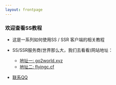 ```yaml
---
layout: frontpage
---
```


### 欢迎查看SS教程

* 这是一系列如何使用SS / SSR 客户端的相关教程 

* SS/SSR服务商(世界那么大，我们去看看)网站地址：
    * <a href="https://go2world.xyz" target="class">地址一:  go2world.xyz</a>
    * <a href="https://flyingc.cf" target="class">地址二:  flyingc.cf</a>

* <a href="tencent://AddContact/?fromId=50&fromSubId=1&subcmd=all&uin=438653638" target="class">联系QQ</a>
  
